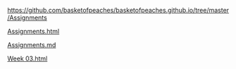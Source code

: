 <a href="./">https://github.com/basketofpeaches/basketofpeaches.github.io/tree/master/Assignments</a>

<a href="./">Assignments.html</a>

<a href="./">Assignments.md</a>

<a href="./">Week 03.html</a>






